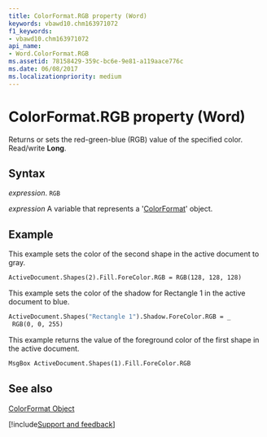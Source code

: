 ```yaml
---
title: ColorFormat.RGB property (Word)
keywords: vbawd10.chm163971072
f1_keywords:
- vbawd10.chm163971072
api_name:
- Word.ColorFormat.RGB
ms.assetid: 78158429-359c-bc6e-9e81-a119aace776c
ms.date: 06/08/2017
ms.localizationpriority: medium
---
```



# ColorFormat.RGB property (Word)

Returns or sets the red-green-blue (RGB) value of the specified color. Read/write **Long**.


## Syntax

_expression_. `RGB`

_expression_ A variable that represents a '[ColorFormat](Word.ColorFormat.md)' object.


## Example

This example sets the color of the second shape in the active document to gray.


```vb
ActiveDocument.Shapes(2).Fill.ForeColor.RGB = RGB(128, 128, 128)
```

This example sets the color of the shadow for Rectangle 1 in the active document to blue.




```vb
ActiveDocument.Shapes("Rectangle 1").Shadow.ForeColor.RGB = _ 
 RGB(0, 0, 255)
```

This example returns the value of the foreground color of the first shape in the active document.




```vb
MsgBox ActiveDocument.Shapes(1).Fill.ForeColor.RGB
```


## See also


[ColorFormat Object](Word.ColorFormat.md)

[!include[Support and feedback](~/includes/feedback-boilerplate.md)]